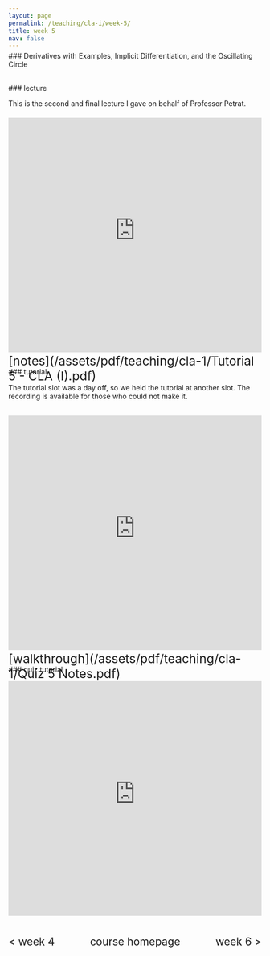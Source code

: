 ```yaml
---
layout: page
permalink: /teaching/cla-i/week-5/
title: week 5
nav: false
---
```

<div style="margin-top: -10px;"></div>
### Derivatives with Examples, Implicit Differentiation, and the Oscillating Circle

<div style="margin-top: 30px;"></div>
### lecture

This is the second and final lecture I gave on behalf of Professor Petrat. 

<div style="margin-top: 20px;"></div>
<iframe 
    class="rounded z-depth-1" 
    zoomable="true" 
    style="width: 100%; height: 350pt;" 
    src="https://www.youtube-nocookie.com/embed/wfe4fqIScQg?si=iveRYV13BUCgf4ZE" 
    title="YouTube video player" 
    frameborder="0" 
    allow="accelerometer; autoplay; clipboard-write; encrypted-media; gyroscope; picture-in-picture; web-share" 
    referrerpolicy="strict-origin-when-cross-origin" 
    allowfullscreen>
</iframe>


<div style="margin-top: 30px;"></div>
### tutorial
<div style="margin-top: -45px;"></div>
<span style="float:right; font-size: 1.75em;">  [notes](/assets/pdf/teaching/cla-1/Tutorial 5 - CLA (I).pdf)</span>
<br> 
<div style="margin-top: 20px;"></div>

The tutorial slot was a day off, so we held the tutorial at another slot. The recording is available for those who could not make it. 

<div style="margin-top: 30px;"></div>
<iframe 
    class="rounded z-depth-1" 
    zoomable="true" 
    style="width: 100%; height: 350pt;" 
    src="https://www.youtube-nocookie.com/embed/1IJdqHC-WY8?si=sAtl52Na-BGZB7xK" 
    title="YouTube video player" 
    frameborder="0" 
    allow="accelerometer; autoplay; clipboard-write; encrypted-media; gyroscope; picture-in-picture; web-share" 
    referrerpolicy="strict-origin-when-cross-origin" 
    allowfullscreen>
</iframe>


<div style="margin-top: 30px;"></div>
### quiz tutorial
<div style="margin-top: -45px;"></div>
<span style="float:right; font-size: 1.75em;">  [walkthrough](/assets/pdf/teaching/cla-1/Quiz 5 Notes.pdf)</span>
<br> 
<div style="margin-top: 30px;"></div>

<iframe 
    class="rounded z-depth-1" 
    zoomable="true" 
    style="width: 100%; height: 350pt;" 
    src="https://www.youtube-nocookie.com/embed/videoseries?si=mFeE9VHNMmCNq74Y&amp;list=PL5nC3GggzQpMQIiQ7j73oUk1ddHkn9XLx" 
    title="YouTube video player" 
    frameborder="0" 
    allow="accelerometer; autoplay; clipboard-write; encrypted-media; gyroscope; picture-in-picture; web-share" 
    referrerpolicy="strict-origin-when-cross-origin" 
    allowfullscreen>
</iframe>

<div style="margin-top: 40px;"></div>
<div style="display: flex; justify-content: space-between; align-items: center;">
  <a href="/teaching/cla-i/week-4/" style="font-size: 1.5em; text-decoration: none;"> < week 4</a>
  <a href="/teaching/cla-i/" style="font-size: 1.5em; text-decoration: none; text-align: center;"> course homepage </a>
  <a href="/teaching/cla-i/week-6/" style="font-size: 1.5em; text-decoration: none; text-align: right;"> week 6 > </a>
</div>

<br>
<br>

